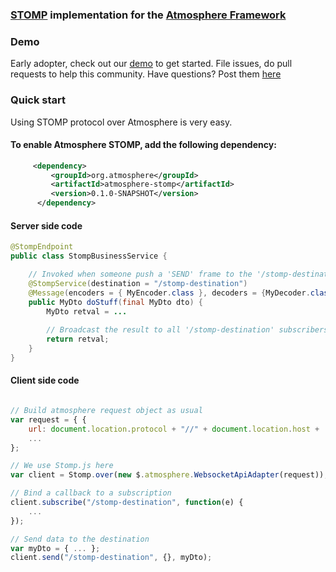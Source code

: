 ### [STOMP](http://en.wikipedia.org/wiki/Streaming_Text_Oriented_Messaging_Protocol) implementation for the [Atmosphere Framework](https://github.com/Atmosphere/atmosphere)

### Demo

Early adopter, check out our [demo](https://github.com/Atmosphere/atmosphere-samples/tree/master/stomp) to get started. File issues, do pull requests to help this community. Have questions? Post them [here](https://groups.google.com/group/atmosphere-framework?pli=1)

### Quick start

Using STOMP protocol over Atmosphere is very easy.

#### To enable Atmosphere STOMP, add the following dependency:
```xml
     <dependency>
         <groupId>org.atmosphere</groupId>
         <artifactId>atmosphere-stomp</artifactId>
         <version>0.1.0-SNAPSHOT</version>
      </dependency>
```

#### Server side code

```java
@StompEndpoint
public class StompBusinessService {

    // Invoked when someone push a 'SEND' frame to the '/stomp-destination' destination
    @StompService(destination = "/stomp-destination")
    @Message(encoders = { MyEncoder.class }, decoders = {MyDecoder.class })
    public MyDto doStuff(final MyDto dto) {
        MyDto retval = ...
    
        // Broadcast the result to all '/stomp-destination' subscribers
        return retval;
    }
}
```

#### Client side code

```javascript

// Build atmosphere request object as usual
var request = { {
    url: document.location.protocol + "//" + document.location.host + '/stomp',
    ...
};

// We use Stomp.js here
var client = Stomp.over(new $.atmosphere.WebsocketApiAdapter(request));

// Bind a callback to a subscription
client.subscribe("/stomp-destination", function(e) {
    ...
});

// Send data to the destination
var myDto = { ... };
client.send("/stomp-destination", {}, myDto);

```
